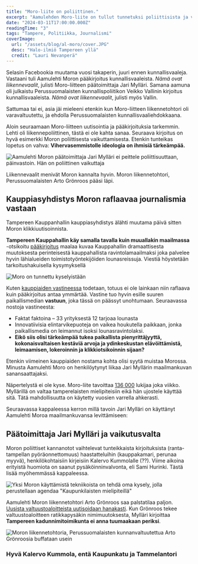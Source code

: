```yaml
---
title: "Moro-liite on poliittinen."
excerpt: "Aamulehden Moro-liite on tullut tunnetuksi poliittisista ja värittyneistä kannanotoista. Muutama päivä takaperin Kauppahallin Kauppiasyhdistys joutui puuttumaan asiaan."
date: "2024-03-11T17:00:00.000Z"
readingTime: "3"
tags: "Tampere, Politiikka, Journalismi"
coverImage:
  url: "/assets/blog/al-moro/cover.JPG"
  desc: "Halo-ilmiö Tampereen yllä"
  credit: "Lauri Nevanperä"
---
```


Selasin Facebookia muutama vuosi takaperin, juuri ennen kunnallisvaaleja. Vastaani tuli Aamulehti Moron pääkirjoitus kunnallisvaaleista. _Nämä ovat liikennevaalit_, julisti Moro-liitteen päätoimittaja Jari Mylläri. Samana aamuna oli julkaistu Perussuomalaisten kunnallispoliitikon Veikko Vallinin kirjoitus kunnallisvaaleista. _Nämä ovat liikennevaalit_, julisti myös Vallin.

Sattumaa tai ei, asia jäi mieleeni etenkin kun Moro-liitteen liikennetohtori oli varavaltuutettu, ja ehdolla Perussuomalaisten kunnallisvaaliehdokkaana.

<maps-embed location="Ritakatu 11, Tampere"></maps-embed>

Aloin seuraamaan Moro-liitteen uutisointia ja pääkirjoituksia tarkemmin. Lehti oli liikennepoliittinen, tästä ei ole kahta sanaa. Seuraava kirjoitus on hyvä esimerkki Moron poliittisesta vaikuttamisesta. Etenkin tunteikas lopetus on vahva: **Vihervasemmistolle ideologia on ihmisiä tärkeämpää.**

![Aamulehti Moron päätoimittaja Jari Mylläri ei peittele poliittisuuttaan, päinvastoin. Hän on poliittinen vaikuttaja](/assets/blog/al-moro/artikkeli.JPG)

Liikennevaalit menivät Moron kannalta hyvin. Moron liikennetohtori, Perussuomalaisten Arto Grönroos pääsi läpi.

## Kauppiasyhdistys Moron raflaavaa journalismia vastaan

Tampereen Kauppanhallin kauppiasyhdistys älähti muutama päivä sitten Moron klikkiuutisoinnista.

**Tampereen Kauppahallin käy samalla tavalla kuin muuallakin maailmassa** -otsikoitu [pääkirjoitus](https://www.aamulehti.fi/moro/art-2000010274835.html) maalaa kuvaa Kauppahallin dramaattisesta muutoksesta perinteisestä kauppahallista ravintolamaailmaksi joka palvelee hyvin lähialueiden toimistotyöntekijöiden lounasreissuja. Viestiä höystetään tarkoitushakuisella kysymyksellä

![Moro on tunnettu kyselyistään](/assets/blog/al-moro/viikon-kysymys.jpg)

Kuten [kauppiaiden vastineessa](https://kauppahalli.tampere.fi/paivanpolttavat/vastine-kauppahalli-haastaa-aamulehden-klikkiuutisoinnin-luodut-mielikuvat-yksipuolisia-ja-ymmartamattomia/) todetaan, totuus ei ole lainkaan niin raflaava kuin pääkirjoitus antaa ymmärtää. Vastine tuo hyvin esille suuren paikallismedian **vastuun**, joka tässä on päässyt unohtumaan. Seuraavassa nostoja vastineesta:

- Faktat faktoina – 33 yrityksestä 12 tarjoaa lounasta
- Innovatiivisia elintarvikepuoteja on vaikea houkutella paikkaan, jonka paikallismedia on leimannut isoksi lounasravintolaksi.
- **Eikö siis olisi tärkeämpää tukea paikallista pienyrittäjyyttä, kokonaisvaltaisen kestäviä arvoja ja ydinkeskustan elävöittämistä, leimaamisen, lokeroinnin ja klikkiotsikoinnin sijaan?**

Etenkin viimeinen kauppiaiden nostama kohta olisi syytä muistaa Morossa. Minusta Aamulehti Moro on henkilöytynyt liikaa Jari Myllärin maailmankuvan sanansaattajaksi.

Näpertelystä ei ole kyse. Moro-liite tavoittaa [136 000](https://www.aamulehti.fi/kotimaa/art-2000009870739.html) lukijaa joka viikko. Myllärillä on valtaa tamperelaisten mielipiteisiin eikä hän ujostele käyttää sitä. Tätä mahdollisuutta on käytetty vuosien varrella ahkerasti.

Seuraavassa kappaleessa kerron millä tavoin Jari Mylläri on käyttänyt Aamulehti Moroa maailmankuvansa levittämiseen:

## Päätoimittaja Jari Mylläri ja vaikutusvalta

Moron poliittiset kannanotot vaihtelevat tunteikkaista kirjoituksista (ranta-tampellan pyöräonnettomuus) haastatteluihin (kauppakamari, perunaa myyvä), henkilökohtaisiin kirjeisiin Kalervo Kummolalle (??). Viime aikoina erityistä huomiota on saanut pysäköinninvalvonta, eli Sami Hurinki. Tästä lisää myöhemmässä kappaleessa.

![Yksi Moron käyttämistä tekniikoista on tehdä oma kysely, jolla perustellaan agendaa "Kaupunkilaisten mielipiteillä"](/assets/blog/al-moro/kaupunkilaiset.jpg)

Aamulehti Moron liikennetohtori Arto Grönroos saa palstatilaa paljon. [Uusista valtuustoaloitteista uutisoidaan hanakasti](https://www.aamulehti.fi/moro/art-2000010147041.html). Kun Grönroos tekee valtuustoaloitteen ratikkapysäkin nimimuutoksesta, Mylläri kirjoittaa **Tampereen kadunnimitoimikunta ei anna tuumaakaan periksi**.

![Moron liikennetohtoria, Perussuomalaisten kunnanvaltuutettua Arto Grönroosia buffataan usein](/assets/blog/al-moro/gronroos.jpg)

### Hyvä Kalervo Kummola, entä Kaupunkatu ja Tammelantori
